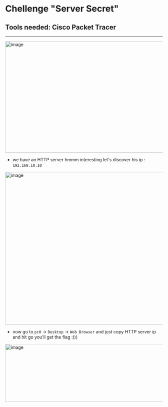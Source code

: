 # Chellenge "Server Secret"
## Tools needed: Cisco Packet Tracer

_____________________________________________________________________________


<img width="915" height="356" alt="image" src="https://github.com/user-attachments/assets/14ee8544-48cf-4844-9b15-521d0b9845de" />

- we have an HTTP server hmmm interesting let's discover his ip : `192.168.10.10`

<img width="855" height="488" alt="image" src="https://github.com/user-attachments/assets/8a8fec96-a232-4b1b-b058-77bea8751d64" />

- now go to `pc0` -> `Desktop` -> `Web Browser` and just copy HTTP server ip and hit go you'll get the flag :)))

<img width="845" height="184" alt="image" src="https://github.com/user-attachments/assets/6b4d8363-27a0-46f1-9411-942ec70dcd3d" />
